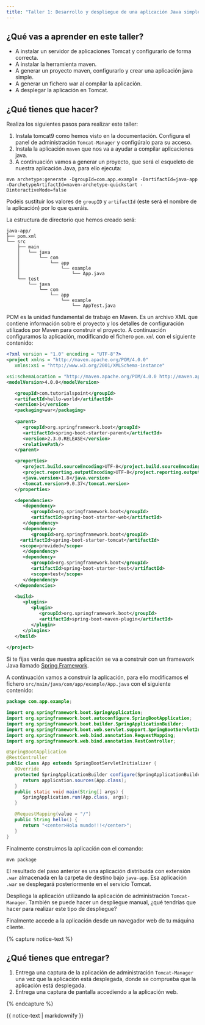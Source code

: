 ```yaml
---
title: "Taller 1: Desarrollo y despliegue de una aplicación Java simple"
---
```


## ¿Qué vas a aprender en este taller?

* A instalar un servidor de aplicaciones Tomcat y configurarlo de forma correcta.
* A instalar la herramienta maven.
* A generar un proyecto maven, configurarlo y crear una aplicación java simple.
* A generar un fichero war al compilar la aplicación.
* A desplegar la aplicación en Tomcat.

## ¿Qué tienes que hacer?

Realiza los siguientes pasos para realizar este taller:

1. Instala tomcat9 como hemos visto en la documentación. Configura el panel de administración `Tomcat-Manager` y configúralo para su acceso.
2. Instala la aplicación `maven` que nos va a ayudar a compilar aplicaciones java.
3. A continuación vamos a generar un proyecto, que será el esqueleto de nuestra aplicación Java, para ello ejecuta:

```
mvn archetype:generate -DgroupId=com.app.example -DartifactId=java-app -DarchetypeArtifactId=maven-archetype-quickstart -DinteractiveMode=false
```

Podéis sustituir los valores de `groupID` y `artifactId` (este será el nombre de la aplicación) por lo que queráis.

La estructura de directorio que hemos creado será:

```
java-app/
├── pom.xml
└── src
    ├── main
    │   └── java
    │       └── com
    │           └── app
    │               └── example
    │                   └── App.java
    └── test
        └── java
            └── com
                └── app
                    └── example
                        └── AppTest.java
```

POM es la unidad fundamental de trabajo en Maven. Es un archivo XML que contiene información sobre el proyecto y los detalles de configuración utilizados por Maven para construir el proyecto. 
A continuación configuramos la aplicación, modificando el fichero `pom.xml` con el siguiente contenido:

```xml
<?xml version = "1.0" encoding = "UTF-8"?>
<project xmlns = "http://maven.apache.org/POM/4.0.0" 
   xmlns:xsi = "http://www.w3.org/2001/XMLSchema-instance"

xsi:schemaLocation = "http://maven.apache.org/POM/4.0.0 http://maven.apache.org/xsd/maven-4.0.0.xsd">
<modelVersion>4.0.0</modelVersion>

   <groupId>com.tutorialspoint</groupId>
   <artifactId>hello-world</artifactId>
   <version>1</version>
   <packaging>war</packaging>
   
   <parent>
      <groupId>org.springframework.boot</groupId>
      <artifactId>spring-boot-starter-parent</artifactId>
      <version>2.3.0.RELEASE</version>
      <relativePath/> 
   </parent>

   <properties>
      <project.build.sourceEncoding>UTF-8</project.build.sourceEncoding>
      <project.reporting.outputEncoding>UTF-8</project.reporting.outputEncoding>
      <java.version>1.8</java.version>
      <tomcat.version>9.0.37</tomcat.version>
   </properties>

   <dependencies>
      <dependency>
         <groupId>org.springframework.boot</groupId>
         <artifactId>spring-boot-starter-web</artifactId>
      </dependency>
      <dependency>  
         <groupId>org.springframework.boot</groupId>  
	 <artifactId>spring-boot-starter-tomcat</artifactId>  
	 <scope>provided</scope>  
      </dependency>   
      <dependency>
         <groupId>org.springframework.boot</groupId>
         <artifactId>spring-boot-starter-test</artifactId>
         <scope>test</scope>
      </dependency>
   </dependencies>

   <build>
      <plugins>
         <plugin>
            <groupId>org.springframework.boot</groupId>
            <artifactId>spring-boot-maven-plugin</artifactId>
         </plugin>
      </plugins>
   </build>
   
</project>
```

Si te fijas verás que nuestra aplicación se va a construir con un framework Java llamado [Spring Framework](https://spring.io/projects/spring-framework).

A continuación vamos a construir la aplicación, para ello modificamos el fichero `src/main/java/com/app/example/App.java` con el siguiente contenido:

```java
package com.app.example;

import org.springframework.boot.SpringApplication;
import org.springframework.boot.autoconfigure.SpringBootApplication;
import org.springframework.boot.builder.SpringApplicationBuilder;
import org.springframework.boot.web.servlet.support.SpringBootServletInitializer;
import org.springframework.web.bind.annotation.RequestMapping;
import org.springframework.web.bind.annotation.RestController;

@SpringBootApplication
@RestController
public class App extends SpringBootServletInitializer {
   @Override
   protected SpringApplicationBuilder configure(SpringApplicationBuilder application) {
      return application.sources(App.class);
   }
   public static void main(String[] args) {
      SpringApplication.run(App.class, args);
   }

   @RequestMapping(value = "/")
   public String hello() {
      return "<center>Hola mundo!!!</center>";
   }
}
```

Finalmente construimos la aplicación con el comando:

```
mvn package
```

El resultado del paso anterior es una aplicación distribuida con extensión `.war` almacenada en la carpeta de destino bajo `java-app`. Esa aplicación `.war` se desplegará posteriormente en el servicio Tomcat.

Despliega la aplicación utilizando la aplicación de administración `Tomcat-Manager`. También se puede hacer un despliegue manual, ¿qué tendrías que hacer para realizar este tipo de despliegue?

Finalmente accede a la aplicación desde un navegador web de tu máquina cliente.


{% capture notice-text %}
## ¿Qué tienes que entregar?

1. Entrega una captura de la aplicación de administración `Tomcat-Manager` una vez que la aplicación está desplegada, donde se comprueba que la aplicación está desplegada.
2. Entrega una captura de pantalla accediendo a la aplicación web.

{% endcapture %}<div class="notice--info">{{ notice-text | markdownify }}</div>

